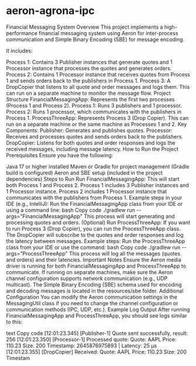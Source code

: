 # aeron-agrona-ipc

Financial Messaging System
Overview
This project implements a high-performance financial messaging system using Aeron for inter-process communication and Simple Binary Encoding (SBE) for message encoding.

It includes:

Process 1: Contains 3 Publisher instances that generate quotes and 1 Processor instance that processes the quotes and generates orders.
Process 2: Contains 1 Processor instance that receives quotes from Process 1 and sends orders back to the publishers in Process 1.
Process 3: A DropCopier that listens to all quote and order messages and logs them. This can run on a separate machine to monitor the message flow.
Project Structure
FinancialMessagingApp: Represents the first two processes (Process 1 and Process 2).
Process 1: Runs 3 publishers and 1 processor.
Process 2: Runs 1 processor, which communicates with the publishers in Process 1.
ProcessThreeApp: Represents Process 3 (Drop Copier). This can run on a separate machine or the same machine as Processes 1 and 2.
Key Components:
Publisher: Generates and publishes quotes.
Processor: Receives and processes quotes and sends orders back to the publishers.
DropCopier: Listens for both quotes and order responses and logs the received messages, including message latency.
How to Run the Project
Prerequisites
Ensure you have the following:

Java 17 or higher installed
Maven or Gradle for project management (Gradle build is configured)
Aeron and SBE setup (included in the project dependencies)
Steps to Run
Run FinancialMessagingApp:
This will start both Process 1 and Process 2.
Process 1 includes 3 Publisher instances and 1 Processor instance.
Process 2 includes 1 Processor instance that communicates with the publishers from Process 1.
Example steps in your IDE (e.g., IntelliJ):
Run the FinancialMessagingApp class from your IDE or using a command line:
bash
Copy code
./gradlew run --args="FinancialMessagingApp"
This process will start generating and processing quotes and orders.
(Optional) Run ProcessThreeApp:
If you want to run Process 3 (Drop Copier), you can run the ProcessThreeApp class.
The DropCopier will subscribe to the quotes and order responses and log the latency between messages.
Example steps:
Run the ProcessThreeApp class from your IDE or use the command:
bash
Copy code
./gradlew run --args="ProcessThreeApp"
This process will log all the messages (quotes and orders) and their latencies.
Important Notes
Ensure the Aeron media driver is running for both FinancialMessagingApp and ProcessThreeApp to communicate.
If running on separate machines, make sure the Aeron channel configuration supports network communication (e.g., UDP multicast).
The Simple Binary Encoding (SBE) schema used for encoding and decoding messages is located in the resources/sbe folder.
Additional Configuration
You can modify the Aeron communication settings in the MessagingUtil class if you need to change the channel configuration or communication methods (IPC, UDP, etc.).
Example Log Output
After running FinancialMessagingApp and ProcessThreeApp, you should see logs similar to this:

text
Copy code
[12:01:23.345] [Publisher-1] Quote sent successfully, result: 256
[12:01:23.350] [Processor-1] Processed quote: Quote: AAPL Price: 110.23 Size: 200 Timestamp: 2645876975893 | Latency: 25 µs
[12:01:23.355] [DropCopier] Received: Quote: AAPL Price: 110.23 Size: 200 Timestam
